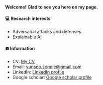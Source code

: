 #### Welcome! Glad to see you here on my page.
#### 💻 Research interests
  - Adversarial attacks and defenses
  - Explainable AI
#### ☎️ Information
  - CV: [My CV](https://drive.google.com/file/d/1pb6tubcTdITLQoEsE4ejSBoDYLVahFR0/view?usp=sharing) 
  - Email: yunseo.sonnie@gmail.com
  - LinkedIn: [LinkedIn profile](https://www.linkedin.com/in/yunseo-son-0bb630313/)
  - Google scholar: [Google scholar profile](https://scholar.google.com/citations?user=6Kw4ibQAAAAJ&hl=ko)

